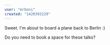 ```yaml
---
user: "mrboni"
created: "1420393229"
---
```


Sweet. I'm about to board a plane back to Berlin :)

Do you need to book a space for these talks?
